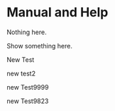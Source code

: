 # Manual and Help

Nothing here.

Show something here.

New Test

new test2

new Test9999

new Test9823
